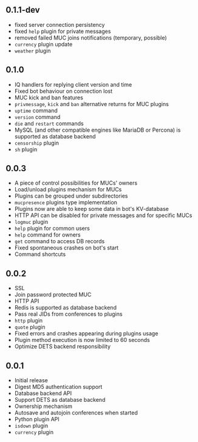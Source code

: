 ## 0.1.1-dev

  * fixed server connection persistency
  * fixed ``help`` plugin for private messages
  * removed failed MUC joins notifications (temporary, possible)
  * ``currency`` plugin update
  * ``weather`` plugin

## 0.1.0

  * IQ handlers for replying client version and time
  * Fixed bot behaviour on connection lost
  * MUC kick and ban features
  * ``privmessage``, ``kick`` and ``ban`` alternative returns for MUC plugins
  * ``uptime`` command
  * ``version`` command
  * ``die`` and ``restart`` commands
  * MySQL (and other compatible engines like MariaDB or Percona) is supported as database backend
  * ``censorship`` plugin
  * ``sh`` plugin

## 0.0.3

  * A piece of control possibilities for MUCs' owners
  * Load/unload plugins mechanism for MUCs
  * Plugins can be grouped under subdirectories
  * ``mucpresence`` plugins type implementation
  * Plugins now are able to keep some data in bot's KV-database
  * HTTP API can be disabled for private messages and for specific MUCs
  * ``logmuc`` plugin
  * ``help`` plugin for common users
  * ``help`` command for owners
  * ``get`` command to access DB records
  * Fixed spontaneous crashes on bot's start
  * Command shortcuts

## 0.0.2

  * SSL
  * Join password protected MUC
  * HTTP API
  * Redis is supported as database backend
  * Pass real JIDs from conferences to plugins
  * ``http`` plugin
  * ``quote`` plugin
  * Fixed errors and crashes appearing during plugins usage
  * Plugin method execution is now limited to 60 seconds
  * Optimize DETS backend responsibility

## 0.0.1

  * Initial release
  * Digest MD5 authentication support
  * Database backend API
  * Support DETS as database backend
  * Ownership mechanism
  * Autosave and autojoin conferences when started
  * Python plugin API
  * ``isdown`` plugin
  * ``currency`` plugin

